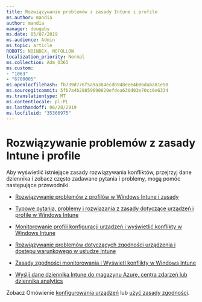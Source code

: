 ```yaml
---
title: Rozwiązywanie problemów z zasady Intune i profile
ms.author: mandia
author: mandia
manager: dougeby
ms.date: 05/07/2019
ms.audience: Admin
ms.topic: article
ROBOTS: NOINDEX, NOFOLLOW
localization_priority: Normal
ms.collection: Adm_O365
ms.custom:
- "1063"
- "6700005"
ms.openlocfilehash: fb739d776f5a9a384ecdb948eee4b06daba81e90
ms.sourcegitcommit: 5fb7a4b28859690020efdea630d03e70cc0e6334
ms.translationtype: MT
ms.contentlocale: pl-PL
ms.lasthandoff: 06/28/2019
ms.locfileid: "35366975"
---
```

# <a name="troubleshooting-intune-policy-and-profiles"></a>Rozwiązywanie problemów z zasady Intune i profile

Aby wyświetlić istniejące zasady rozwiązywania konfliktów, przejrzyj dane dziennika i zobacz często zadawane pytania i problemy, mogą pomóc następujące przewodniki.

- [Rozwiązywanie problemów z profilów w Windows Intune i zasady](https://docs.microsoft.com/intune/troubleshoot-policies-in-microsoft-intune)

- [Typowe pytania, problemy i rozwiązania z zasady dotyczące urządzeń i profile w Windows Intune](https://docs.microsoft.com/intune/device-profile-troubleshoot)

- [Monitorowanie profili konfiguracji urządzeń i wyświetlić konflikty w Windows Intune](https://docs.microsoft.com/intune/device-profile-monitor)

- [Rozwiązywanie problemów dotyczących zgodności urządzenia i dostępu warunkowego w usłudze Intune](https://docs.microsoft.com/intune/troubleshoot-conditional-access)

- [Zasady zgodności monitorowania i Wyświetl konflikty w Windows Intune](https://docs.microsoft.com/intune/compliance-policy-monitor)

- [Wyślij dane dziennika Intune do magazynu Azure, centra zdarzeń lub dziennika analytics](https://docs.microsoft.com/intune/review-logs-using-azure-monitor)

Zobacz Omówienie [konfigurowania urządzeń](https://docs.microsoft.com/intune/device-profiles) lub [użyć zasady zgodności](https://docs.microsoft.com/intune/device-compliance-get-started).